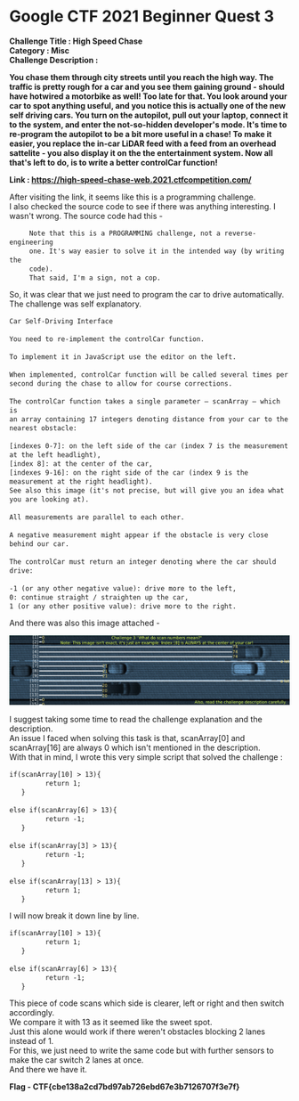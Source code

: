 # Google CTF 2021 Beginner Quest 3
__Challenge Title :  High Speed Chase__  
__Category : Misc__  
__Challenge Description :__   

__You chase them through city streets until you reach the high way. The traffic is pretty rough for a car and you see them gaining ground - should have hotwired a motorbike as well! Too late for that. You look around your car to spot anything useful, and you notice this is actually one of the new self driving cars. You turn on the autopilot, pull out your laptop, connect it to the system, and enter the not-so-hidden developer's mode. It's time to re-program the autopilot to be a bit more useful in a chase! To make it easier, you replace the in-car LiDAR feed with a feed from an overhead sattelite - you also display it on the the entertainment system. Now all that's left to do, is to write a better controlCar function!__  

__Link : https://high-speed-chase-web.2021.ctfcompetition.com/__

After visiting the link, it seems like this is a programming challenge.  
I also checked the source code to see if there was anything interesting. I wasn't wrong. The source code had this -  

         Note that this is a PROGRAMMING challenge, not a reverse-engineering  
         one. It's way easier to solve it in the intended way (by writing the
         code).  
         That said, I'm a sign, not a cop.  

So, it was clear that we just need to program the car to drive automatically.
The challenge was self explanatory.  


    Car Self-Driving Interface

    You need to re-implement the controlCar function.

    To implement it in JavaScript use the editor on the left.

    When implemented, controlCar function will be called several times per second during the chase to allow for course corrections.

    The controlCar function takes a single parameter – scanArray – which is   
    an array containing 17 integers denoting distance from your car to the nearest obstacle:

    [indexes 0-7]: on the left side of the car (index 7 is the measurement at the left headlight),
    [index 8]: at the center of the car,
    [indexes 9-16]: on the right side of the car (index 9 is the measurement at the right headlight).
    See also this image (it's not precise, but will give you an idea what you are looking at).

    All measurements are parallel to each other.

    A negative measurement might appear if the obstacle is very close behind our car.

    The controlCar must return an integer denoting where the car should drive:

    -1 (or any other negative value): drive more to the left,
    0: continue straight / straighten up the car,
    1 (or any other positive value): drive more to the right.

And there was also this image attached -  

![task3explained](https://github.com/0xL30N3/Writeups/blob/main/Images/task3explained.png)

I suggest taking some time to read the challenge explanation and the description.  
An issue I faced when solving this task is that, scanArray[0] and scanArray[16] are always 0 which isn't mentioned in the description.  
With that in mind, I wrote this very simple script that solved the challenge :  

    if(scanArray[10] > 13){
             return 1;
       }

    else if(scanArray[6] > 13){
             return -1;
       }

    else if(scanArray[3] > 13){
             return -1;
       }

    else if(scanArray[13] > 13){
             return 1;
       }

I will now break it down line by line.

    if(scanArray[10] > 13){
             return 1;
       }

    else if(scanArray[6] > 13){
             return -1;
       }

This piece of code scans which side is clearer, left or right and then switch accordingly.  
We compare it with 13 as it seemed like the sweet spot.  
Just this alone would work if there weren't obstacles blocking 2 lanes instead of 1.  
For this, we just need to write the same code but with further sensors to make the car switch 2 lanes at once.  
And there we have it.  

__Flag - CTF{cbe138a2cd7bd97ab726ebd67e3b7126707f3e7f}__




